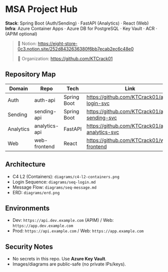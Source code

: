 # MSA Project Hub

**Stack**: Spring Boot (Auth/Sending) · FastAPI (Analytics) · React (Web)  
**Infra**: Azure Container Apps · Azure DB for PostgreSQL · Key Vault · ACR · (APIM optional)

> 📘 Notion: https://eight-store-0c3.notion.site/252d8432636380f6bb7ecab2ec6c48e0
> 
> 🔗 Organization: https://github.com/KTCrack01
> 
## Repository Map
| Domain | Repo | Tech | Link |
|---|---|---|---|
| Auth | auth-api | Spring Boot | https://github.com/KTCrack01/api-login-svc  |
| Sending | sending-api | Spring Boot | https://github.com/KTCrack01/api-sending-svc |
| Analytics | analytics-api | FastAPI | https://github.com/KTCrack01/api-analytics-svc |
| Web | web-frontend | React |  https://github.com/KTCrack01/web-frontend |


## Architecture
- C4 L2 (Containers): `diagrams/c4-l2-containers.png`
- Login Sequence: `diagrams/seq-login.md`
- Message Flow: `diagrams/seq-message.md`
- ERD: `diagrams/erd.png`

## Environments
- Dev: `https://api.dev.example.com` (APIM) / Web: `https://app.dev.example.com`
- Prod: `https://api.example.com` / Web: `https://app.example.com`

## Security Notes
- No secrets in this repo. Use **Azure Key Vault**.  
- Images/diagrams are public-safe (no private IPs/keys).
